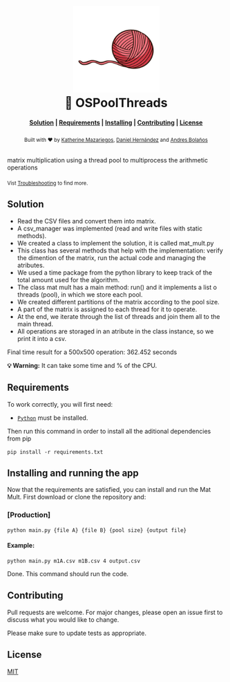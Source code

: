 <h1 align="center">
  <!-- a href="https://github.com/denysdovhan/spaceship-prompt" -->
    <img alt="cpu" src="https://github.com/camilos-ufm/OSPoolThreads/blob/main/image.png" width="200">
  <br>🚀 OSPoolThreads <br>
</h1>

<div align="center">
  <h4>
    <a href="#Solution">Solution</a> |
    <a href="#Requirements">Requirements</a> |
    <a href="#Installing and running the app">Installing</a> |
    <a href="#Contributing">Contributing</a> |
    <a href="#License">License</a>
  </h4>
</div>

<div align="center">
  <sub>Built with ❤︎ by
  <a href="#">Katherine Mazariegos</a>,
  <a href="#">Daniel Hernández</a> and <a href="#">Andres Bolaños</a>
</div>
<br>

matrix multiplication using a thread pool to multiprocess the arithmetic operations

<sub>Vist <a href="#">Troubleshooting</a> to find more.</sub>

## Solution

- Read the CSV files and convert them into matrix.
- A csv_manager was implemented (read and write files with static methods).
- We created a class to implement the solution, it is called mat_mult.py
- This class has several methods that help with the implementation: verify the dimention of the matrix, run the actual code and managing the atributes.
- We used a time package from the python library to keep track of the total amount used for the algorithm.
- The class mat mult has a main method: run() and it implements a list o threads (pool), in which we store each pool.
- We created different partitions of the matrix according to the pool size.
- A part of the matrix is assigned to each thread for it to operate.
- At the end, we iterate through the list of threads and join them all to the main thread.
- All operations are storaged in an atribute in the class instance, so we print it into a csv.

Final time result for a 500x500 operation: 362.452 seconds

**💡 Warning:** It can take some time and % of the CPU.

## Requirements

To work correctly, you will first need:

- [`Python`](https://www.python.org/downloads/release/python-394/) must be installed.

Then run this command in order to install all the aditional dependencies from pip

```
pip install -r requirements.txt

```

## Installing and running the app

Now that the requirements are satisfied, you can install and run the Mat Mult. First download or clone the repository and:

### [Production]

```
python main.py {file A} {file B} {pool size} {output file}

```

#### Example:

```
python main.py m1A.csv m1B.csv 4 output.csv

```

Done. This command should run the code.

## Contributing
Pull requests are welcome. For major changes, please open an issue first to discuss what you would like to change.

Please make sure to update tests as appropriate.

## License
[MIT](https://choosealicense.com/licenses/mit/)

